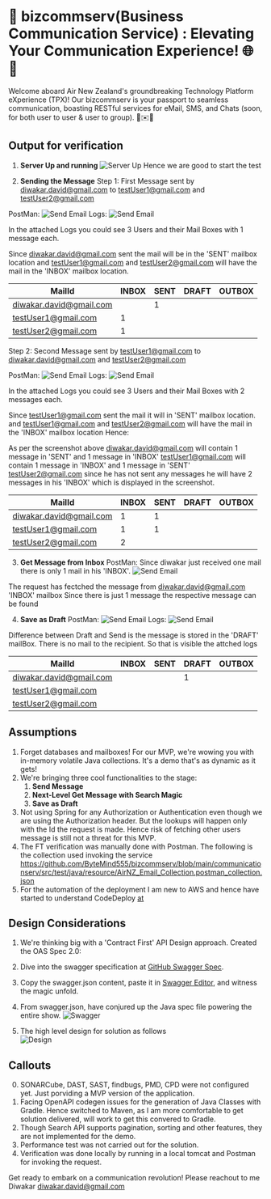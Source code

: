 # 🚀 bizcommserv(Business Communication Service) : Elevating Your Communication Experience! 🌐💬

Welcome aboard Air New Zealand's groundbreaking Technology Platform eXperience (TPX)! Our bizcommserv is your passport to seamless communication, boasting RESTful services for eMail, SMS, and Chats (soon, for both user to user & user to group). 🚀✉️🤝

## Output for verification
1. **Server Up and running**
![Server Up](https://github.com/ByteMind555/bizcommserv/blob/main/communicationserv/src/test/java/resource/serverUp.PNG)
Hence we are good to start the test
      
2. **Sending the Message**
Step 1:
First Message sent by diwakar.david@gmail.com to testUser1@gmail.com and testUser2@gmail.com

PostMan:
![Send Email](https://github.com/ByteMind555/bizcommserv/blob/main/communicationserv/src/test/java/resource/sendEmail1_Swagger.PNG)
Logs:
![Send Email](https://github.com/ByteMind555/bizcommserv/blob/main/communicationserv/src/test/java/resource/sendEmail1_logs.PNG)

In the attached Logs you could see 3 Users and their Mail Boxes with 1 message each. 

Since diwakar.david@gmail.com sent the mail will be in the 'SENT' mailbox location
and testUser1@gmail.com and testUser2@gmail.com will have the mail in the 'INBOX' mailbox location.


| MailId  | INBOX | SENT| DRAFT |OUTBOX | 
| ------------- | ------------- | ------------- | ------------- |------------- |
| diwakar.david@gmail.com  |   |  1 | ||
| testUser1@gmail.com  | 1 | | | |
| testUser2@gmail.com  | 1 | | | |


Step 2:
Second Message sent by testUser1@gmail.com to diwakar.david@gmail.com and testUser2@gmail.com

PostMan:
![Send Email](https://github.com/ByteMind555/bizcommserv/blob/main/communicationserv/src/test/java/resource/sendEmail2_testUser_postman.PNG)
Logs:
![Send Email](https://github.com/ByteMind555/bizcommserv/blob/main/communicationserv/src/test/java/resource/sendEmail2_testUser_logs.PNG)

In the attached Logs you could see 3 Users and their Mail Boxes with 2 messages each. 

Since testUser1@gmail.com sent the mail it will in 'SENT' mailbox location. 
and testUser1@gmail.com and testUser2@gmail.com will have the mail in the 'INBOX' mailbox location
Hence:

As per the screenshot above
diwakar.david@gmail.com will contain 1 message in 'SENT' and 1 message in 'INBOX'
testUser1@gmail.com will contain 1 message in 'INBOX' and 1 message in 'SENT'
testUser2@gmail.com since he has not sent any messages he will have 2 messages in his 'INBOX' which is displayed in the screenshot.

| MailId  | INBOX | SENT| DRAFT |OUTBOX | 
| ------------- | ------------- | ------------- | ------------- |------------- |
| diwakar.david@gmail.com  |1   |  1 | ||
| testUser1@gmail.com  | 1 | 1| | |
| testUser2@gmail.com  | 2 | | | |



3. **Get Message from Inbox**
PostMan: Since diwakar just received one mail there is only 1 mail in his 'INBOX'. 
![Send Email](https://github.com/ByteMind555/bizcommserv/blob/main/communicationserv/src/test/java/resource/getEmails_from_mailbox_postman.PNG)

The request has fectched the message from diwakar.david@gmail.com 'INBOX' mailbox
Since there is just 1 message the respective message can be found  

4. **Save as Draft**
PostMan:
![Send Email](https://github.com/ByteMind555/bizcommserv/blob/main/communicationserv/src/test/java/resource/saveDraft_Diwakar_postman.PNG)
Logs:
![Send Email](https://github.com/ByteMind555/bizcommserv/blob/main/communicationserv/src/test/java/resource/saveDraft_Diwakar_log.PNG)

Difference between Draft and Send is the message is stored in the 'DRAFT' mailBox. There is no mail to the recipient. 
So that is visible the attched logs

| MailId  | INBOX | SENT| DRAFT |OUTBOX | 
| ------------- | ------------- | ------------- | ------------- |------------- |
| diwakar.david@gmail.com  |   |   | 1||
| testUser1@gmail.com  |  | | | |
| testUser2@gmail.com  |  | | | |

## Assumptions
1. Forget databases and mailboxes! For our MVP, we're wowing you with in-memory volatile Java collections. It's a demo that's as dynamic as it gets!
2. We're bringing three cool functionalities to the stage:
   1. **Send Message**
   2. **Next-Level Get Message with Search Magic**
   3. **Save as Draft**
3. Not using Spring for any Authorization or Authentication even though we are using the Authorization header. But the lookups will happen only with the Id the request is made. Hence risk of fetching  other users message is still not a threat for this MVP.
4. The FT verification was manually done with Postman. The following is the collection used invoking the service
   https://github.com/ByteMind555/bizcommserv/blob/main/communicationserv/src/test/java/resource/AirNZ_Email_Collection.postman_collection.json
5. For the automation of the deployment I am new to AWS and hence have started to understand CodeDeploy [at](https://aws.amazon.com/codedeploy/ )  
       

## Design Considerations
1. We're thinking big with a 'Contract First' API Design approach. Created the OAS Spec 2.0:
2. Dive into the swagger specification at [GitHub Swagger Spec](https://github.com/ByteMind555/bizcommserv/blob/main/communicationserv/src/main/resources/schema/swagger.json).
3. Copy the swagger.json content, paste it in [Swagger Editor](https://editor.swagger.io/), and witness the magic unfold.
4. From swagger.json, have conjured up the Java spec file powering the entire show.
![Swagger](https://github.com/ByteMind555/bizcommserv/blob/main/communicationserv/src/test/java/resource/SwaggerPayload.PNG)

5. The high level design for solution as follows  
![Design](https://github.com/ByteMind555/bizcommserv/blob/main/communicationserv/src/test/java/resource/drawio.png)

## Callouts
0. SONARCube, DAST, SAST, findbugs, PMD, CPD were not configured yet. Just porviding a MVP version of the application.  
1. Facing OpenAPI codegen issues for the generation of Java Classes with Gradle. Hence switched to Maven, as I am more comfortable to get solution delivered, will work to get this convered to Gradle. 
2. Though Search API supports pagination, sorting and other features, they are not implemented for the demo.  
3. Performance test was not carried out for the solution.
4. Verification was done locally by running in a local tomcat and Postman for invoking the request.

Get ready to embark on a communication revolution! Please reachout to me Diwakar <diwakar.david@gmail.com>
